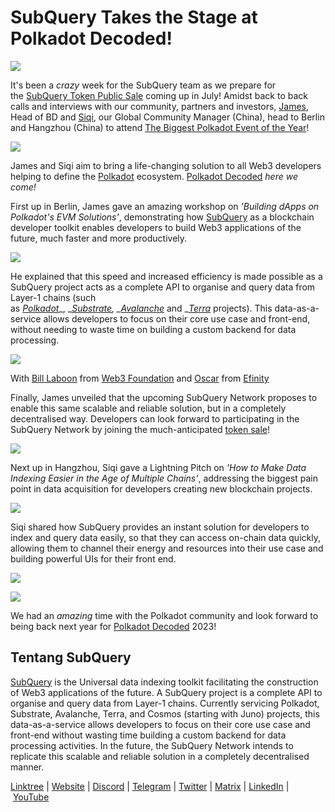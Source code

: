 # SubQuery Takes the Stage at Polkadot Decoded!

![](https://miro.medium.com/max/1400/1*Kh9V1AXcWxxJRP7c8AkawA.png)

It's been a *crazy* week for the SubQuery team as we prepare for the [SubQuery Token Public Sale](https://www.subquery.foundation/publicsale) coming up in July! Amidst back to back calls and interviews with our community, partners and investors, [James](https://twitter.com/JamesABayly), Head of BD and [Siqi](https://twitter.com/SIQI_JIA7), our Global Community Manager (China), head to Berlin and Hangzhou (China) to attend [The Biggest Polkadot Event of the Year](https://decoded.polkadot.network/)!

![](https://miro.medium.com/max/1134/0*P4h0-GDTNcp9LNdn)

James and Siqi aim to bring a life-changing solution to all Web3 developers helping to define the [Polkadot](https://polkadot.network/) ecosystem. [Polkadot Decoded](https://decoded.polkadot.network/) *here we come!*

First up in Berlin, James gave an amazing workshop on *'Building dApps on Polkadot's EVM Solutions'*, demonstrating how [SubQuery](https://subquery.network/) as a blockchain developer toolkit enables developers to build Web3 applications of the future, much faster and more productively.

![](https://miro.medium.com/max/1400/0*gpIh-adfh-Xz-a-Y)

He explained that this speed and increased efficiency is made possible as a SubQuery project acts as a complete API to organise and query data from Layer-1 chains (such as [_Polkadot_](https://polkadot.network/)_, _[_Substrate_](https://substrate.io/)*, _[_Avalanche_](https://www.avax.network/)* and _[_Terra_](https://www.terra.money/) projects). This data-as-a-service allows developers to focus on their core use case and front-end, without needing to waste time on building a custom backend for data processing.

![](https://miro.medium.com/max/1400/0*OizaeF3uTeOebMOu)

With [Bill Laboon](https://twitter.com/BillLaboon) from [Web3 Foundation](https://twitter.com/Web3foundation) and [Oscar](https://twitter.com/OscarFranklnTan) from [Efinity](https://twitter.com/efinityio)

Finally, James unveiled that the upcoming SubQuery Network proposes to enable this same scalable and reliable solution, but in a completely decentralised way. Developers can look forward to participating in the SubQuery Network by joining the much-anticipated [token sale](https://www.subquery.foundation/publicsale)!

![](https://miro.medium.com/max/1400/0*8wzu4eqnVvtHuNry)

Next up in Hangzhou, Siqi gave a Lightning Pitch on *'How to Make Data Indexing Easier in the Age of Multiple Chains'*, addressing the biggest pain point in data acquisition for developers creating new blockchain projects.

![](https://miro.medium.com/max/1400/0*C74exBE-1NOcfWNA)

Siqi shared how SubQuery provides an instant solution for developers to index and query data easily, so that they can access on-chain data quickly, allowing them to channel their energy and resources into their use case and building powerful UIs for their front end.

![](https://miro.medium.com/max/1400/0*Kls2gJ7ap7G1gZXu)

![](https://miro.medium.com/max/1400/0*hUmsAoKx5d8Y1RfY)

We had an *amazing* time with the Polkadot community and look forward to being back next year for [Polkadot Decoded](https://decoded.polkadot.network/) 2023!

## Tentang SubQuery

[SubQuery](https://subquery.network/) is the Universal data indexing toolkit facilitating the construction of Web3 applications of the future. A SubQuery project is a complete API to organise and query data from Layer-1 chains. Currently servicing Polkadot, Substrate, Avalanche, Terra, and Cosmos (starting with Juno) projects, this data-as-a-service allows developers to focus on their core use case and front-end without wasting time building a custom backend for data processing activities. In the future, the SubQuery Network intends to replicate this scalable and reliable solution in a completely decentralised manner.

​​[Linktree](https://linktr.ee/subquerynetwork) | [Website](https://subquery.network/) | [Discord](https://discord.com/invite/78zg8aBSMG) | [Telegram](https://t.me/subquerynetwork) | [Twitter](https://twitter.com/subquerynetwork) | [Matrix](https://matrix.to/#/#subquery:matrix.org) | [LinkedIn](https://www.linkedin.com/company/subquery) | [YouTube](https://www.youtube.com/channel/UCi1a6NUUjegcLHDFLr7CqLw)
